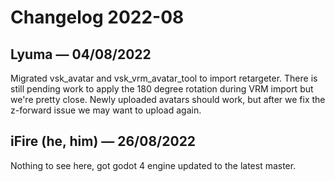 # Changelog 2022-08

## Lyuma — 04/08/2022

Migrated vsk_avatar and vsk_vrm_avatar_tool to import retargeter. There is still pending work to apply the 180 degree rotation during VRM import but we're pretty close. Newly uploaded avatars should work, but after we fix the z-forward issue we may want to upload again.

## iFire (he, him) — 26/08/2022

Nothing to see here, got godot 4 engine updated to the latest master.